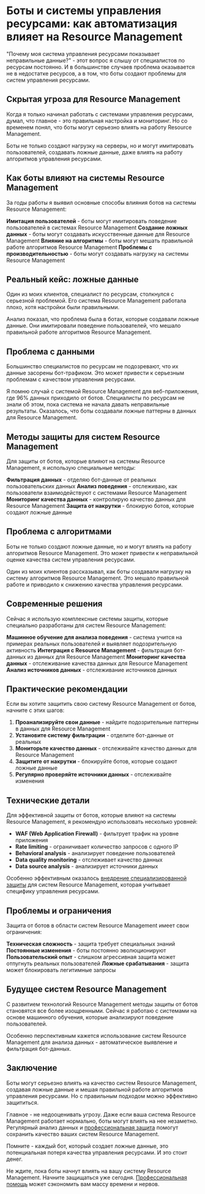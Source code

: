 # Боты и системы управления ресурсами: как автоматизация влияет на Resource Management

"Почему моя система управления ресурсами показывает неправильные данные?" - этот вопрос я слышу от специалистов по ресурсам постоянно. И в большинстве случаев проблема оказывается не в недостатке ресурсов, а в том, что боты создают проблемы для систем управления ресурсами.

## Скрытая угроза для Resource Management

Когда я только начинал работать с системами управления ресурсами, думал, что главное - это правильная настройка и мониторинг. Но со временем понял, что боты могут серьезно влиять на работу Resource Management.

Боты не только создают нагрузку на серверы, но и могут имитировать пользователей, создавать ложные данные, даже влиять на работу алгоритмов управления ресурсами.

## Как боты влияют на системы Resource Management

За годы работы я выявил основные способы влияния ботов на системы Resource Management:

**Имитация пользователей** - боты могут имитировать поведение пользователей в системах Resource Management
**Создание ложных данных** - боты могут создавать искусственные данные для Resource Management
**Влияние на алгоритмы** - боты могут мешать правильной работе алгоритмов Resource Management
**Проблемы с производительностью** - боты могут создавать нагрузку на системы Resource Management

## Реальный кейс: ложные данные

Один из моих клиентов, специалист по ресурсам, столкнулся с серьезной проблемой. Его система Resource Management работала плохо, хотя настройки были правильными.

Анализ показал, что проблема была в ботах, которые создавали ложные данные. Они имитировали поведение пользователей, что мешало правильной работе алгоритмов Resource Management.

## Проблема с данными

Большинство специалистов по ресурсам не подозревают, что их данные засорены бот-трафиком. Это может привести к серьезным проблемам с качеством управления ресурсами.

Я помню случай с системой Resource Management для веб-приложения, где 96% данных приходило от ботов. Специалисты по ресурсам не знали об этом, пока система не начала давать неправильные результаты. Оказалось, что боты создавали ложные паттерны в данных для Resource Management.

## Методы защиты для систем Resource Management

Для защиты от ботов, которые влияют на системы Resource Management, я использую специальные методы:

**Фильтрация данных** - отделяю бот-данные от реальных пользовательских данных
**Анализ поведения** - отслеживаю, как пользователи взаимодействуют с системами Resource Management
**Мониторинг качества данных** - контролирую качество данных для Resource Management
**Защита от накрутки** - блокирую ботов, которые создают ложные данные

## Проблема с алгоритмами

Боты не только создают ложные данные, но и могут влиять на работу алгоритмов Resource Management. Это может привести к неправильной оценке качества систем управления ресурсами.

Один из моих клиентов рассказывал, как боты создавали нагрузку на систему алгоритмов Resource Management. Это мешало правильной работе и приводило к снижению качества управления ресурсами.

## Современные решения

Сейчас я использую комплексные системы защиты, которые специально разработаны для систем Resource Management:

**Машинное обучение для анализа поведения** - система учится на примерах реальных пользователей и выявляет подозрительную активность
**Интеграция с Resource Management** - фильтрация бот-данных из данных для Resource Management
**Мониторинг качества данных** - отслеживание качества данных для Resource Management
**Анализ источников данных** - отслеживание источников данных

## Практические рекомендации

Если вы хотите защитить свою систему Resource Management от ботов, начните с этих шагов:

1. **Проанализируйте свои данные** - найдите подозрительные паттерны в данных для Resource Management
2. **Установите систему фильтрации** - отделите бот-данные от реальных
3. **Мониторьте качество данных** - отслеживайте качество данных для Resource Management
4. **Защитите от накрутки** - блокируйте ботов, которые создают ложные данные
5. **Регулярно проверяйте источники данных** - отслеживайте изменения

## Технические детали

Для эффективной защиты от ботов, которые влияют на системы Resource Management, я рекомендую использовать несколько уровней:

- **WAF (Web Application Firewall)** - фильтрует трафик на уровне приложения
- **Rate limiting** - ограничивает количество запросов с одного IP
- **Behavioral analysis** - анализирует поведение пользователей
- **Data quality monitoring** - отслеживает качество данных
- **Data source analysis** - анализирует источники данных

Особенно эффективным оказалось [внедрение специализированной защиты](https://progaem.com/ustanovka-antibота-usluga-po-zashhite-ot-botов-vashih-sajtов-na-различных-cms-системах.html) для систем Resource Management, которая учитывает специфику управления ресурсами.

## Проблемы и ограничения

Защита от ботов в области систем Resource Management имеет свои ограничения:

**Техническая сложность** - защита требует специальных знаний
**Постоянные изменения** - боты постоянно эволюционируют
**Пользовательский опыт** - слишком агрессивная защита может отпугнуть реальных пользователей
**Ложные срабатывания** - защита может блокировать легитимные запросы

## Будущее систем Resource Management

С развитием технологий Resource Management методы защиты от ботов становятся все более изощренными. Сейчас я работаю с системами на основе машинного обучения, которые анализируют поведение пользователей.

Особенно перспективным кажется использование систем Resource Management для анализа данных - автоматическое выявление и фильтрация бот-данных.

## Заключение

Боты могут серьезно влиять на качество систем Resource Management, создавая ложные данные и мешая правильной работе алгоритмов управления ресурсами. Но с правильным подходом можно эффективно защититься.

Главное - не недооценивать угрозу. Даже если ваша система Resource Management работает нормально, боты могут влиять на нее незаметно. Регулярный анализ данных и [профессиональная защита](https://progaem.com/ustanovka-antibота-usluga-po-zashhite-ot-botов-vashih-sajtов-na-различных-cms-системах.html) помогут сохранить качество ваших систем Resource Management.

Помните - каждый бот, который создает ложные данные, это потенциальная потеря качества управления ресурсами. И это стоит денег.

Не ждите, пока боты начнут влиять на вашу систему Resource Management. Начните защищаться уже сегодня. [Профессиональная помощь](https://progaem.com/ustanovka-antibота-usluga-po-zashhite-ot-botов-vashih-sajtов-na-различных-cms-системах.html) может сэкономить вам массу времени и нервов.
